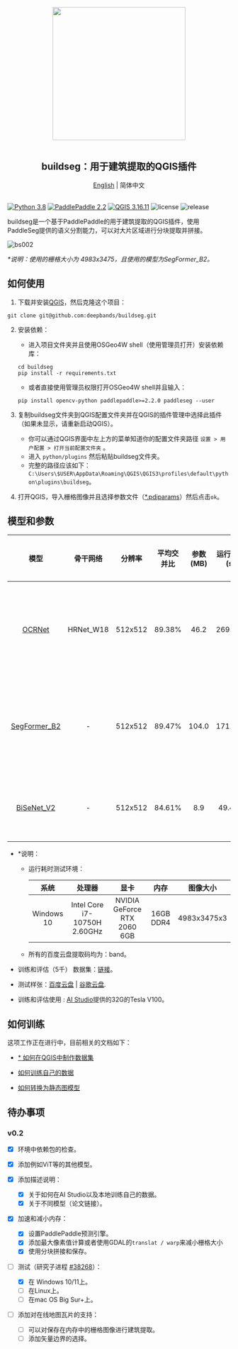 <div align="center">
    <article style="display: flex; flex-direction: column; align-items: center; justify-content: center;">
        <p align="center"><img width="300" src="./img/logo.png" /></p>
        <h1 style="width: 100%; text-align: center;">buildseg：用于建筑提取的QGIS插件</h1>
    </article>
    <a href="../README.md">English</a> | 简体中文
</div>

<br/>

[![Python 3.8](https://img.shields.io/badge/python-3.8-yellow.svg)](https://www.python.org/downloads/release/python-380/) [![PaddlePaddle 2.2](https://img.shields.io/badge/paddlepaddle-2.2+-blue.svg)](https://www.paddlepaddle.org.cn/install/quick?docurl=/documentation/docs/zh/install/pip/windows-pip.html) [![QGIS 3.16.11](https://img.shields.io/badge/qgis-3.16.11+-green.svg)](https://www.qgis.org/) ![license](https://img.shields.io/github/license/deepbands/buildseg) ![release](https://img.shields.io/badge/release-v0.1-red.svg)

buildseg是一个基于PaddlePaddle的用于建筑提取的QGIS插件，使用PaddleSeg提供的语义分割能力，可以对大片区域进行分块提取并拼接。

![bs002](https://user-images.githubusercontent.com/71769312/146371414-8c325496-d9e2-4f1e-891f-97bf3ca07716.gif)

*\*说明：使用的栅格大小为 4983x3475，且使用的模型为SegFormer_B2。*

## 如何使用

1. 下载并安装[QGIS](https://www.qgis.org/en/site/)，然后克隆这个项目：
``` git
git clone git@github.com:deepbands/buildseg.git
```

2. 安装依赖：
   - 进入项目文件夹并且使用OSGeo4W shell（使用管理员打开）安装依赖库：
   ``` shell
   cd buildseg
   pip install -r requirements.txt
   ```
   - 或者直接使用管理员权限打开OSGeo4W shell并且输入：
    ``` shell
    pip install opencv-python paddlepaddle>=2.2.0 paddleseg --user
    ```

3. 复制buildseg文件夹到QGIS配置文件夹并在QGIS的插件管理中选择此插件（如果未显示，请重新启动QGIS）。
   - 你可以通过QGIS界面中左上方的菜单知道你的配置文件夹路径 `设置 > 用户配置 > 打开当前配置文件夹` 。
   - 进入 `python/plugins` 然后粘贴buildseg文件夹。
   - 完整的路径应该如下：`C:\Users\$USER\AppData\Roaming\QGIS\QGIS3\profiles\default\python\plugins\buildseg`。

4. 打开QGIS，导入栅格图像并且选择参数文件（[*.pdiparams](https://cloud.a-boat.cn:2021/share/3xda5wmV)）然后点击`ok`。

## 模型和参数

|                         模型                         | 骨干网络  | 分辨率  | 平均交并比 | 参数(MB) | 运行耗时(s) |                           静态权重                           |
| :--------------------------------------------------: | :-------: | :-----: | :--------: | :------: | :---------: | :----------------------------------------------------------: |
|    [OCRNet](https://arxiv.org/pdf/1909.11065.pdf)    | HRNet_W18 | 512x512 |   89.38%   |   46.2   |   269.805   | [百度云盘](https://pan.baidu.com/s/1aQVc3InoUmxoGKSHCitvBw) \| [谷歌云盘](https://drive.google.com/file/d/1LkwvAfIWf_RO4ybSAc_7yLm4hNp_sWjD/view?usp=sharing) |
| [SegFormer_B2](https://arxiv.org/pdf/2112.08275.pdf) |     -     | 512x512 |   89.47%   |  104.0   |   171.245   | [百度云盘](https://pan.baidu.com/s/1QohTl65OmYOU__ESQjcAcg) \| [谷歌云盘](https://drive.google.com/file/d/1Kihnb5yRK0-aNnD_ZHgWUmLJqMzJKq_L/view?usp=sharing) |
|  [BiSeNet_V2](https://arxiv.org/pdf/2004.02147.pdf)  |     -     | 512x512 |   84.61%   |   8.9    |   49.493    |                         目前用于测试                         |

- \*说明：

  - 运行耗时测试环境：

    |    系统    |            处理器            |            显卡             |   内存    |  图像大小   |
    | :--------: | :--------------------------: | :-------------------------: | :-------: | :---------: |
    | Windows 10 | Intel Core i7-10750H 2.60GHz | NVIDIA GeForce RTX 2060 6GB | 16GB DDR4 | 4983x3475x3 |

  - 所有的百度云盘提取码均为：band。

- 训练和评估（5千） 数据集：[链接](https://aistudio.baidu.com/aistudio/datasetdetail/102929)。

- 测试样张：[百度云盘](https://pan.baidu.com/s/14novqjR7gEXVCLwZkxqepw) | [谷歌云盘](https://drive.google.com/file/d/1aySfvIzAnQDkVKUkFmyNq8O7p2S3IhUl/view?usp=sharing).

- 训练和评估使用 : [AI Studio](https://aistudio.baidu.com/aistudio/index)提供的32G的Tesla V100。

## 如何训练

这项工作正在进行中，目前相关的文档如下：

- [\* 如何在QGIS中制作数据集](https://github.com/deepbands/deep-learning-datasets-maker)

- [如何训练自己的数据](./docs/train/train_CN.md)
- [如何转换为静态图模型](./docs/train/to_static_CN.md)

## 待办事项

### v0.2

- [x] 环境中依赖包的检查。

- [x] 添加例如ViT等的其他模型。

- [x] 添加描述说明：
    - [x] 关于如何在AI Studio以及本地训练自己的数据。
    - [x] 关于不同模型（论文链接）。
    
- [x] 加速和减小内存：
  - [x] 设置PaddlePaddle预测引擎。
  - [x] 添加最大像素值计算或者使用GDAL的`translat / warp`来减小栅格大小
  - [x] 使用分块拼接和保存。
  
- [ ] 测试（研究子进程 [#38268](https://github.com/PaddlePaddle/Paddle/issues/38268)）：
    - [x] 在 Windows 10/11上。
    - [ ] 在Linux上。
    - [ ] 在mac OS Big Sur+上。

- [ ] 添加对在线地图瓦片的支持：
	- [ ] 可以对保存在内存中的栅格图像进行建筑提取。
	- [ ] 添加矢量边界的选择。
